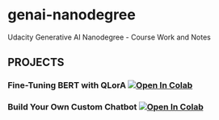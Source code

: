 # genai-nanodegree
Udacity Generative AI Nanodegree - Course Work and Notes

## PROJECTS
### Fine-Tuning BERT with QLorA [![Open In Colab](https://colab.research.google.com/assets/colab-badge.svg)](https://colab.research.google.com/github/miramar-labs/genai-nanodegree/blob/main/Course%202%20-%20Generative%20AI%20Fundamentals/nb/PROJECT-LightweightFineTuning.ipynb)

### Build Your Own Custom Chatbot [![Open In Colab](https://colab.research.google.com/assets/colab-badge.svg)](https://github.com/miramar-labs/genai-nanodegree/blob/main/Course%203%20-%20LLMs%20%26%20Text%20Generation/nb/PROJECT-create_your_own_chatbot.ipynb)

